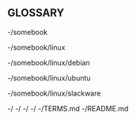 ## GLOSSARY



-/somebook

-/somebook/linux

-/somebook/linux/debian

-/somebook/linux/ubuntu

-/somebook/linux/slackware

-/
-/
-/
-/
-/TERMS.md
-/README.md
